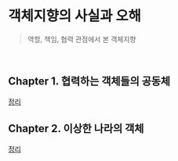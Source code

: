 # 객체지향의 사실과 오해
> 역할, 책임, 협력 관점에서 본 객체지향

<br>

## Chapter 1. 협력하는 객체들의 공동체
[정리](https://github.com/Be-HinD/TIL/blob/main/Technical%20Book/%EA%B0%9D%EC%B2%B4%EC%A7%80%ED%96%A5%EC%9D%98%20%EC%82%AC%EC%8B%A4%EA%B3%BC%20%EC%98%A4%ED%95%B4/Content/Chapter1.md)

## Chapter 2. 이상한 나라의 객체
[정리](https://github.com/Be-HinD/TIL/blob/main/Technical%20Book/%EA%B0%9D%EC%B2%B4%EC%A7%80%ED%96%A5%EC%9D%98%20%EC%82%AC%EC%8B%A4%EA%B3%BC%20%EC%98%A4%ED%95%B4/Content/Chapter2.md)

